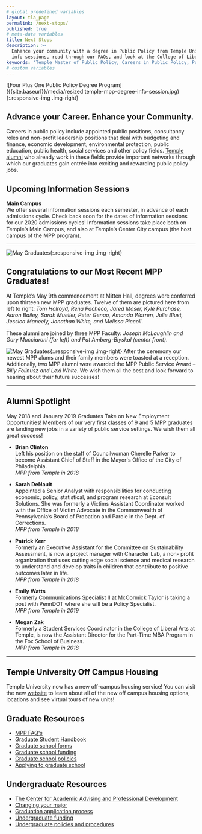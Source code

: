 ```yaml
---
# global predefined variables
layout: tla_page
permalink: /next-stops/
published: true
# meta-data variables
title: Next Stops
description: >-
  Enhance your community with a degree in Public Policy from Temple University! Learn about our upcoming 
  info sessions, read through our FAQs, and look at the College of Liberal Arts’ other resources. 
keywords: 'Temple Master of Public Policy, Careers in Public Policy, Public Policy Jobs'
# custom variables
---
```

![Four Plus One Public Policy Degree Program]({{site.baseurl}}/media/resized temple-mpp-degree-info-session.jpg){:.responsive-img .img-right}
## Advance your Career. Enhance your Community.
Careers in public policy include appointed public positions, consultancy roles and non-profit leadership positions that deal with budgeting and finance, economic development, environmental protection, public education, public health, social services and other policy fields. [Temple alumni](http://www.alumni.temple.edu/s/705/alumni/16/interior.aspx?sid=705&gid=1&pgid=3703) who already work in these fields provide important networks through which our graduates gain entrée into exciting and rewarding public policy jobs.

## Upcoming Information Sessions
**Main Campus**<br>
We offer several information sessions each semester, in advance of each admissions cycle. Check back soon for the dates of information sessions for our 2020 admissions cycles! Information sessions take place both on Temple’s Main Campus, and also at Temple’s Center City campus (the host campus of the MPP program).

___

![May Graduates]({{site.baseurl}}/media/resizedS19_grads.jpg){:.responsive-img .img-right}
## Congratulations to our Most Recent MPP Graduates!
At Temple’s May 9th commencement at Mitten Hall, degrees were conferred upon thirteen new MPP graduates. Twelve of them are pictured here from left to right: _Tom Holroyd, Rena Pacheco, Jared Moser, Kyle Purchase, Aaron Bailey, Sarah Mueller, Peter Genao, Amanda Warren, Julie Blust, Jessica Maneely, Jonathan White, and Melissa Piccoli_.

These alumni are joined by three MPP Faculty: _Joseph McLaughlin and Gary Mucciaroni (far left) and Pat Amberg-Blyskal (center front)_.


![May Graduates]({{site.baseurl}}/media/resizedS19_awards2.jpg){:.responsive-img .img-right}
After the ceremony our newest MPP alums and their family members were toasted at a reception. Additionally, two MPP alumni were awarded the MPP Public Service Award – _Billy Folinusz and Lexi White_. We wish them all the best and look forward to hearing about their future successes!

___

## Alumni Spotlight
May 2018 and January 2019 Graduates Take on New Employment Opportunities! Members of our very first classes of 9 and 5 MPP graduates are landing new jobs in a variety of public service settings. We wish them all great success!

- **Brian Clinton**<br/>
  Left his position on the staff of Councilwoman Cherelle Parker to become Assistant Chief of Staff in the Mayor's Office of the City of   Philadelphia.<br/>
  _MPP from Temple in 2018_<br/>

- **Sarah DeNault**<br/>
  Appointed a Senior Analyst with responsibilities for conducting economic, policy, statistical, and program research at Econsult         Solutions. She was formerly a Victims Assistant Coordinator worked with the Office of Victim Advocate in the Commonwealth of             Pennsylvania’s Board of Probation and Parole in the Dept. of Corrections. <br/>
   _MPP from Temple in 2018_<br/>
  
- **Patrick Kerr**<br/>
  Formerly an Executive Assistant for the Committee on Sustainability Assessment, is now a project manager with Character Lab, a non-     profit organization that uses cutting edge social science and medical research to understand and develop traits in children that         contribute to positive outcomes later in life.<br/>
   _MPP from Temple in 2018_<br/>
  
- **Emily Watts**<br/>
  Formerly Communications Specialist II at McCormick Taylor is taking a post with PennDOT where she will be a Policy Specialist.<br/>
   _MPP from Temple in 2019_<br/>
  
- **Megan Zak**<br/>
  Formerly a Student Services Coordinator in the College of Liberal Arts at Temple, is now the Assistant Director for the Part-Time MBA   Program in the Fox School of Business.<br/>
   _MPP from Temple in 2018_<br/>  

___

## Temple University Off Campus Housing
Temple University now has a new off-campus housing service! You can visit the new [website](https://offcampus.temple.edu/) to learn about all of the new off campus housing options, locations and see virtual tours of new units! 

## Graduate Resources
- [MPP FAQ's](https://drive.google.com/file/d/1WYBYQnDnijsGmn2w6jSWTXVXl-kAuR-e/view?usp=sharing)
- [Graduate Student Handbook](http://bulletin.temple.edu/graduate/graduate-policies/)
- [Graduate school forms](http://www.temple.edu/grad/forms/index.htm)
- [Graduate school funding](http://www.temple.edu/grad/finances/index.htm)
- [Graduate school policies](http://www.temple.edu/grad/policies/index.htm)
- [Applying to graduate school](http://www.temple.edu/grad/admissions/howtoapply.htm)

## Undergraduate Resources
- [The Center for Academic Advising and Professional Development](https://liberalarts.temple.edu/advising)
- [Changing your major](http://www.temple.edu/studentaffairs/orientation/freshman-orientation/changing-your-major.asp)
- [Graduation application process](http://www.temple.edu/registrar/students/graduation)
- [Undergraduate funding](http://sfs.temple.edu/)
- [Undergraduate policies and procedures](http://bulletin.temple.edu/undergraduate/academic-policies/)
